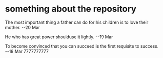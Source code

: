 # something about the repository
The most important thing a father can do for his children is to love their mother. --20 Mar

He who has great power shoulduse it lightly. --19 Mar

To become convinced that you can succeed is the first requisite to success. --18 Mar
7777777777
